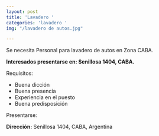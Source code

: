 ```yaml
---
layout: post
title: 'Lavadero '
categories: 'lavadero '
img: "/lavadero de autos.jpg"

---
```

Se necesita Personal para lavadero de autos en Zona CABA.

**Interesados presentarse en: Senillosa 1404, CABA.**

Requisitos:

* Buena dicción
* Buena presencia
* Experiencia en el puesto
* Buena predisposición

Presentarse:

**Dirección:** Senillosa 1404, CABA, Argentina